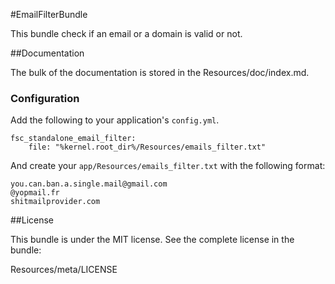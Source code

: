#EmailFilterBundle

This bundle check if an email or a domain is valid or not.

##Documentation

The bulk of the documentation is stored in the Resources/doc/index.md.

### Configuration

Add the following to your application's `config.yml`.

```
fsc_standalone_email_filter:
    file: "%kernel.root_dir%/Resources/emails_filter.txt"
```

And create your `app/Resources/emails_filter.txt` with the following format:

```
you.can.ban.a.single.mail@gmail.com
@yopmail.fr
shitmailprovider.com
```

##License

This bundle is under the MIT license. See the complete license in the bundle:

Resources/meta/LICENSE
